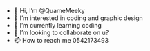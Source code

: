 - 👋 Hi, I’m @QuameMeeky
- 👀 I’m interested in coding and graphic design
- 🌱 I’m currently learning coding
- 💞️ I’m looking to collaborate on u?
- 📫 How to reach me 0542173493

<!---
QuameMeeky/QuameMeeky is a ✨ special ✨ repository because its `README.md` (this file) appears on your GitHub profile.
You can click the Preview link to take a look at your changes.
--->
